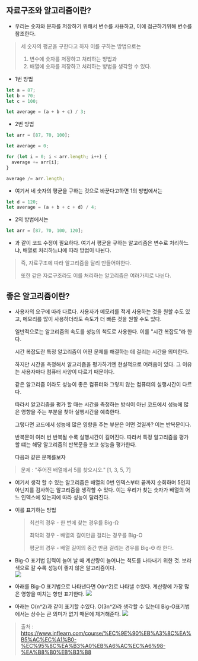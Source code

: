## 자료구조와 알고리즘이란?

- 우리는 숫자와 문자를 저장하기 위해서 변수를 사용하고, 이에 접근하기위해 변수를 참조한다.

> 세 숫자의 평균을 구한다고 하자
> 이를 구하는 방법으로는
>
> 1. 변수에 숫자를 저장하고 처리하는 방법과
> 2. 배열에 숫자를 저장하고 처리하는 방법을 생각할 수 있다.

- 1번 방법

```javascript
let a = 87;
let b = 70;
let c = 100;

let average = (a + b + c) / 3;
```

- 2번 방법

```javascript
let arr = [87, 70, 100];

let average = 0;

for (let i = 0; i < arr.length; i++) {
  average += arr[i];
}

average /= arr.length;
```

- 여기서 네 숫자의 평균을 구하는 것으로 바꾼다고하면 1의 방법에서는

```javascript
let d = 120;
let average = (a + b + c + d) / 4;
```

- 2의 방법에서는

```javascript
let arr = [87, 70, 100, 120];
```

- 과 같이 코드 수정이 필요하다.
  여기서
  평균을 구하는 알고리즘은
  변수로 처리하느냐, 배열로 처리하느냐에 따라 방법이 나뉜다.

> 즉, 자료구조에 따라 알고리즘을 달리 만들어야한다.
>
> 또한 같은 자료구조라도 이를 처리하는 알고리즘은 여러가지로 나뉜다.

## 좋은 알고리즘이란?

- 사용자의 요구에 따라 다르다.
  사용자가 메모리를 적게 사용하는 것을 원할 수도 있고,
  메모리를 많이 사용하더라도 속도가 더 빠른 것을 원할 수도 있다.

  일반적으로는 알고리즘의 속도를 성능의 척도로 사용한다.
  이를 "시간 복잡도"라 한다.

  시간 복잡도란 특정 알고리즘이 어떤 문제를 해결하는 데 걸리는 시간을 의미한다.

  하지만 시간을 측정해서 알고리즘을 평가하기엔 현실적으로 어려움이 있다.
  그 이유는 사용자마다 컴퓨터 사양이 다르기 때문이다.

  같은 알고리즘 이라도 성능이 좋은 컴퓨터와 그렇지 않는 컴퓨터의 실행시간이 다르다.

  따라서 알고리즘을 평가 할 때는 시간을 측정하는 방식이 아닌
  코드에서 성능에 많은 영향을 주는 부분을 찾아 실행시간을 예측한다.

  그렇다면 코드에서 성능에 많은 영향을 주는 부분은 어떤 것일까?
  이는 반복문이다.

  반복문이 여러 번 반복될 수록 실행시간이 길어진다.
  따라서 특정 알고리즘을 평가할 떄는 해당 알고리즘의 반복문을 보고 성능을 평가한다.

  다음과 같은 문제를보자

> 문제 : "주어진 배열에서 5를 찾으시오."
> [1, 3, 5, 7]

- 여기서 생각 할 수 있는 알고리즘은
  배열의 0번 인덱스부터 끝까지 순회하며 5인지 아닌지를 검사하는 알고리즘을 생각할 수 있다.
  이는 우리가 찾는 숫자가 배열의 어느 인덱스에 있는지에 따라 성능이 달라진다.

- 이를 표기하는 방법

  > 최선의 경우 - 한 번에 찾는 경우를 Big-Ω
  >
  > 최악의 경우 - 배열의 길이만큼 걸리는 경우를 Big-O
  >
  > 평균의 경우 - 배열 길이의 중간 만큼 걸리는 경우를 Big-Θ
  > 라 한다.

- Big-O 표기법
  입력이 늘어 날 때 계산량이 늘어나는 척도를 나타내기 위한 것.
  보라 색으로 갈 수록 성능이 좋지 않은 알고리즘이다.  
  ![](https://velog.velcdn.com/images/kingmo/post/8547b763-5d8b-456b-b92e-62b85d26cc3d/image.png)

- 아래를 Big-O 표기법으로 나타낸다면 O(n^2)로 나타낼 수있다.
  계산량에 가장 많은 영향을 미치는 항만 표기한다.
  ![](https://velog.velcdn.com/images/kingmo/post/65a93f98-bca4-4203-ac70-d77562b8e9dc/image.png)

- 아래는 O(n^2)과 같이 표기할 수있다.
  O(3n^2)라 생각할 수 있는데 Big-O표기법에서는 상수는 큰 의미가 없기 때문에 제거해준다.
  ![](https://velog.velcdn.com/images/kingmo/post/c923994d-bd43-4f1b-9c0d-1401e7420c56/image.png)

> 출처 : https://www.inflearn.com/course/%EC%9E%90%EB%A3%8C%EA%B5%AC%EC%A1%B0-%EC%95%8C%EA%B3%A0%EB%A6%AC%EC%A6%98-%EA%B8%B0%EB%B3%B8
